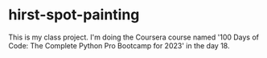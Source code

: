 # hirst-spot-painting

This is my class project. I'm doing the Coursera course named '100 Days of Code: The Complete Python Pro Bootcamp for 2023' in the day 18.
